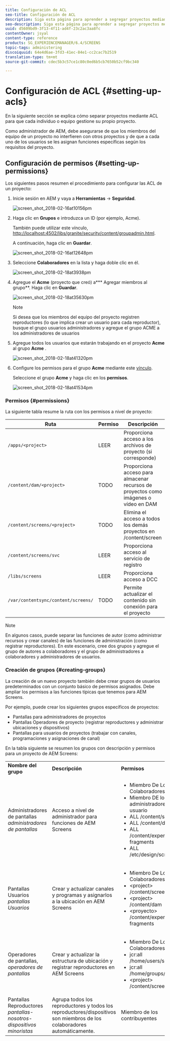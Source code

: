 ```yaml
---
title: Configuración de ACL
seo-title: Configuración de ACL
description: Siga esta página para aprender a segregar proyectos mediante ACL, de modo que cada individuo o equipo gestione su propio proyecto.
seo-description: Siga esta página para aprender a segregar proyectos mediante ACL, de modo que cada individuo o equipo gestione su propio proyecto.
uuid: d5609bd9-3f13-4f11-ad4f-23c2ac3aa8fc
contentOwner: jsyal
content-type: reference
products: SG_EXPERIENCEMANAGER/6.4/SCREENS
topic-tags: administering
discoiquuid: 64e4d6ae-3fd3-41ec-84e1-cc2cac7b2519
translation-type: tm+mt
source-git-commit: cdec5b3c57ce1c80c0ed6b5cb7650b52cf9bc340

---
```



# Configuración de ACL {#setting-up-acls}

En la siguiente sección se explica cómo separar proyectos mediante ACL para que cada individuo o equipo gestione su propio proyecto.

Como administrador de AEM, debe asegurarse de que los miembros del equipo de un proyecto no interfieren con otros proyectos y de que a cada uno de los usuarios se les asignan funciones específicas según los requisitos del proyecto.

## Configuración de permisos {#setting-up-permissions}

Los siguientes pasos resumen el procedimiento para configurar las ACL de un proyecto:

1. Inicie sesión en AEM y vaya a **Herramientas** → **Seguridad**.

   ![screen_shot_2018-02-16at10156pm](assets/screen_shot_2018-02-16at10156pm.png)

1. Haga clic en **Grupos** e introduzca un ID (por ejemplo, Acme).

   También puede utilizar este vínculo, [http://localhost:4502/libs/granite/security/content/groupadmin.html](http://localhost:4502/libs/granite/security/content/groupadmin.html).

   A continuación, haga clic en **Guardar**.

   ![screen_shot_2018-02-16at12648pm](assets/screen_shot_2018-02-16at12648pm.png)

1. Seleccione **Colaboradores** en la lista y haga doble clic en él.

   ![screen_shot_2018-02-18at3938pm](assets/screen_shot_2018-02-18at33938pm.png)

1. Agregue el **Acme** (proyecto que creó) a*** Agregar miembros al grupo**. Haga clic en **Guardar**.

   ![screen_shot_2018-02-18at35630pm](assets/screen_shot_2018-02-18at35630pm.png)

   >[!NOTE]
   >
   >Si desea que los miembros del equipo del proyecto registren reproductores (lo que implica crear un usuario para cada reproductor), busque el grupo usuarios administradores y agregue el grupo ACME a los administradores de usuarios

1. Agregue todos los usuarios que estarán trabajando en el proyecto **Acme** al grupo **Acme** .

   ![screen_shot_2018-02-18at41320pm](assets/screen_shot_2018-02-18at41320pm.png)

1. Configure los permisos para el grupo **Acme** mediante este [vínculo](http://localhost:4502/useradmin).

   Seleccione el grupo **Acme** y haga clic en los **permisos**.

   ![screen_shot_2018-02-18at41534pm](assets/screen_shot_2018-02-18at41534pm.png)

### Permisos  {#permissions}

La siguiente tabla resume la ruta con los permisos a nivel de proyecto:

| **Ruta** | **Permiso** | **Descripción** |
|---|---|---|
| `/apps/<project>` | LEER | Proporciona acceso a los archivos de proyecto (si corresponde) |
| `/content/dam/<project>` | TODO | Proporciona acceso para almacenar recursos de proyectos como imágenes o vídeo en DAM |
| `/content/screens/<project>` | TODO | Elimina el acceso a todos los demás proyectos en /content/screen |
| `/content/screens/svc` | LEER | Proporciona acceso al servicio de registro |
| `/libs/screens` | LEER | Proporciona acceso a DCC |
| `/var/contentsync/content/screens/` | TODO | Permite actualizar el contenido sin conexión para el proyecto |

>[!NOTE]
>
>En algunos casos, puede separar las funciones de autor (como administrar recursos y crear canales) de las funciones de administración (como registrar reproductores). En este escenario, cree dos grupos y agregue el grupo de autores a colaboradores y el grupo de administradores a colaboradores y administradores de usuarios.

### Creación de grupos {#creating-groups}

La creación de un nuevo proyecto también debe crear grupos de usuarios predeterminados con un conjunto básico de permisos asignados. Debe ampliar los permisos a las funciones típicas que tenemos para AEM Screens.

Por ejemplo, puede crear los siguientes grupos específicos de proyectos:

* Pantallas para administradores de proyectos
* Pantallas Operadores de proyecto (registrar reproductores y administrar ubicaciones y dispositivos)
* Pantallas para usuarios de proyectos (trabajar con canales, programaciones y asignaciones de canal)

En la tabla siguiente se resumen los grupos con descripción y permisos para un proyecto de AEM Screens:

<table> 
 <tbody>
  <tr>
   <td><strong>Nombre del grupo</strong></td> 
   <td><strong>Descripción</strong></td> 
   <td><strong>Permisos </strong></td> 
  </tr>
  <tr>
   <td>Administradores<br /> de pantallas <em>administradores de pantallas</em></td> 
   <td>Acceso a nivel de administrador para funciones de AEM Screens</td> 
   <td>
    <ul> 
     <li>Miembro De Los Colaboradores</li> 
     <li>Miembro DE los administradores de usuario</li> 
     <li>ALL /content/screen</li> 
     <li>ALL /content/dam</li> 
     <li>ALL /content/experience-fragments</li> 
     <li>ALL /etc/design/screen</li> 
    </ul> </td> 
  </tr>
  <tr>
   <td>Pantallas Usuarios<br /> <em>pantallas Usuarios</em></td> 
   <td>Crear y actualizar canales y programas y asignarlos a la ubicación en AEM Screens</td> 
   <td>
    <ul> 
     <li>Miembro De Los Colaboradores</li> 
     <li>&lt;project&gt; /content/screen</li> 
     <li>&lt;project&gt; /content/dam</li> 
     <li>&lt;proyecto&gt; /content/experience-fragments</li> 
    </ul> </td> 
  </tr>
  <tr>
   <td>Operadores<br /> de pantallas, <em>operadores de pantallas</em></td> 
   <td>Crear y actualizar la estructura de ubicación y registrar reproductores en AEM Screens</td> 
   <td>
    <ul> 
     <li>Miembro De Los Colaboradores</li> 
     <li>jcr:all /home/users/screen</li> 
     <li>jcr:all /home/groups/screen</li> 
     <li>&lt;project&gt; /content/screen</li> 
    </ul> </td> 
  </tr>
  <tr>
   <td>Pantallas Reproductores<br /> <em>pantallas-nosotros-dispositivos minoristas</em></td> 
   <td>Agrupa todos los reproductores y todos los reproductores/dispositivos son miembros de los colaboradores automáticamente.</td> 
   <td><p> Miembro de los contribuyentes</p> </td> 
  </tr>
 </tbody>
</table>

